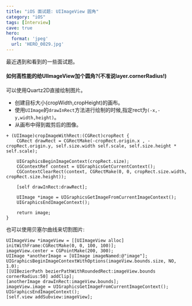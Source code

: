 ```yaml
---
title: "iOS 面试题: UIImageView 圆角"
category: "iOS"
tags: [Interview]
cave: true
hero:
  format: 'jpeg'
  url: 'HERO_0029.jpg'
---
```

最近遇到和看到的一些面试题。

#### 如何高性能的给UIImageView加个圆角?(不准说layer.cornerRadius!)

可以使用Quartz2D直接绘制图片。

* 创建目标大小(cropWidth,cropHeight)的画布。
* 使用`UIImage`的`drawInRect`方法进行绘制的时候,指定rect为`(-x,-y,width,height)`。
* 从画布中得到裁剪后的图像。

```objc
+ (UIImage)cropImageWithRect:(CGRect)cropRect {
    CGRect drawRect = CGRectMake(-cropRect.origin.x , -cropRect.origin.y, self.size.width self.scale, self.size.height * self.scale);

    UIGraphicsBeginImageContext(cropRect.size);
    CGContextRef context = UIGraphicsGetCurrentContext();
    CGContextClearRect(context, CGRectMake(0, 0, cropRect.size.width, cropRect.size.height));

    [self drawInRect:drawRect];

    UIImage *image = UIGraphicsGetImageFromCurrentImageContext();
    UIGraphicsEndImageContext();

    return image;
}
```

也可以使用贝塞尔曲线来切割图片:

```objc
UIImageView *imageView = [[UIImageView alloc] initWithFrame:CGRectMake(0, 0, 100, 100)];
imageView.center = CGPointMake(200, 300);
UIImage *anotherImage = [UIImage imageNamed:@"image"];
UIGraphicsBeginImageContextWithOptions(imageView.bounds.size, NO, 1.0);
[[UIBezierPath bezierPathWithRoundedRect:imageView.bounds cornerRadius:50] addClip];
[anotherImage drawInRect:imageView.bounds];
imageView.image = UIGraphicsGetImageFromCurrentImageContext();
UIGraphicsEndImageContext();
[self.view addSubview:imageView];
```
